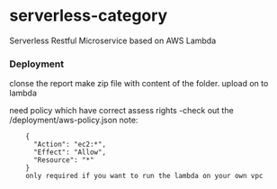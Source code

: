 # serverless-category
Serverless Restful Microservice based on AWS Lambda

### Deployment
clonse the report
make zip file with content of the folder.
upload on to lambda

need policy  which have correct assess rights
-check out the /deployment/aws-policy.json
note:
```
    {
      "Action": "ec2:*",
      "Effect": "Allow",
      "Resource": "*"
    }
    only required if you want to run the lambda on your own vpc
 ```